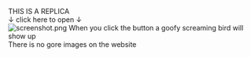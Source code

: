 THIS IS A REPLICA <br />
↓ click here to open ↓ <br />
![screenshot.png](https://kekmacats.net)
When you click the button a goofy screaming bird will show up <br />
There is no gore images on the website
